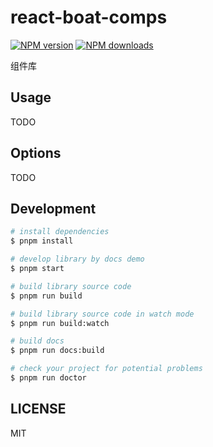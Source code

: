 # react-boat-comps

[![NPM version](https://img.shields.io/npm/v/react-boat-comps.svg?style=flat)](https://npmjs.org/package/react-boat-comps)
[![NPM downloads](http://img.shields.io/npm/dm/react-boat-comps.svg?style=flat)](https://npmjs.org/package/react-boat-comps)

组件库

## Usage

TODO

## Options

TODO

## Development

```bash
# install dependencies
$ pnpm install

# develop library by docs demo
$ pnpm start

# build library source code
$ pnpm run build

# build library source code in watch mode
$ pnpm run build:watch

# build docs
$ pnpm run docs:build

# check your project for potential problems
$ pnpm run doctor
```

## LICENSE

MIT
